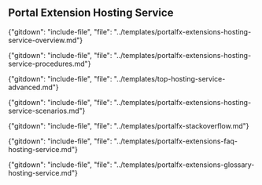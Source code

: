 
## Portal Extension Hosting Service

<!--  required section -->

{"gitdown": "include-file", "file": "../templates/portalfx-extensions-hosting-service-overview.md"}

{"gitdown": "include-file", "file": "../templates/portalfx-extensions-hosting-service-procedures.md"}

{"gitdown": "include-file", "file": "../templates/top-hosting-service-advanced.md"}

{"gitdown": "include-file", "file": "../templates/portalfx-extensions-hosting-service-scenarios.md"}

{"gitdown": "include-file", "file": "../templates/portalfx-stackoverflow.md"}

{"gitdown": "include-file", "file": "../templates/portalfx-extensions-faq-hosting-service.md"}

<!--  required section -->
{"gitdown": "include-file", "file": "../templates/portalfx-extensions-glossary-hosting-service.md"}
